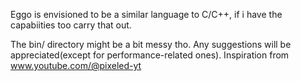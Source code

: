 Eggo is envisioned to be a similar language to C/C++, if i have the capabiities too carry that out.

The bin/ directory might be a bit messy tho.
Any suggestions will be appreciated(except for performance-related ones).
Inspiration from  	www.youtube.com/@pixeled-yt
